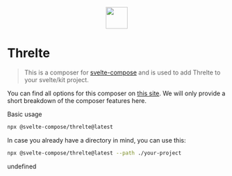 
<p align="center">
    <img src="https://svelte-compose.com/composer/threlte/logo.svg" height="50" />
</p>

# Threlte

> This is a composer for [svelte-compose](https://svelte-compose.com) and is used to add Threlte to your svelte/kit project.

You can find all options for this composer on [this site](https://svelte-compose.com/composer/threlte). We will only provide a short breakdown of the composer features here.

Basic usage
```sh
npx @svelte-compose/threlte@latest
```

In case you already have a directory in mind, you can use this:
```sh
npx @svelte-compose/threlte@latest --path ./your-project
```

undefined
